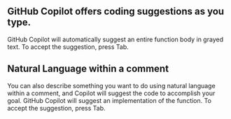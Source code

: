 ## GitHub Copilot offers coding suggestions as you type.

GitHub Copilot will automatically suggest an entire function body in grayed text. To accept the suggestion, press Tab.


## Natural Language within a comment

You can also describe something you want to do using natural language within a comment, and Copilot will suggest the code to accomplish your goal.
GitHub Copilot will suggest an implementation of the function. To accept the suggestion, press Tab.

## 
